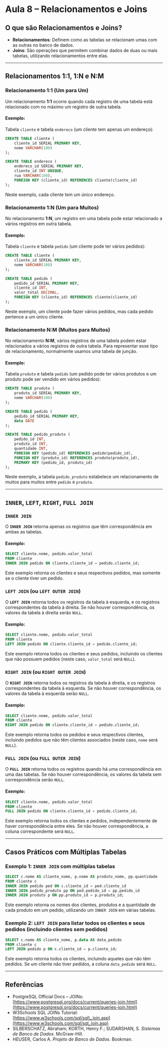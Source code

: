 # Aula 8 – Relacionamentos e Joins

## O que são Relacionamentos e Joins?

* **Relacionamentos**: Definem como as tabelas se relacionam umas com as outras no banco de dados.
* **Joins**: São operações que permitem combinar dados de duas ou mais tabelas, utilizando relacionamentos entre elas.

---

## Relacionamentos 1:1, 1\:N e N\:M

### Relacionamento 1:1 (Um para Um)

Um relacionamento **1:1** ocorre quando cada registro de uma tabela está relacionado com no máximo um registro de outra tabela.

#### Exemplo:

Tabela `cliente` e tabela `endereco` (um cliente tem apenas um endereço):

```sql
CREATE TABLE cliente (
    cliente_id SERIAL PRIMARY KEY,
    nome VARCHAR(100)
);

CREATE TABLE endereco (
    endereco_id SERIAL PRIMARY KEY,
    cliente_id INT UNIQUE,
    rua VARCHAR(100),
    FOREIGN KEY (cliente_id) REFERENCES cliente(cliente_id)
);
```

Neste exemplo, cada cliente tem um único endereço.

### Relacionamento 1\:N (Um para Muitos)

No relacionamento **1\:N**, um registro em uma tabela pode estar relacionado a vários registros em outra tabela.

#### Exemplo:

Tabela `cliente` e tabela `pedido` (um cliente pode ter vários pedidos):

```sql
CREATE TABLE cliente (
    cliente_id SERIAL PRIMARY KEY,
    nome VARCHAR(100)
);

CREATE TABLE pedido (
    pedido_id SERIAL PRIMARY KEY,
    cliente_id INT,
    valor_total DECIMAL,
    FOREIGN KEY (cliente_id) REFERENCES cliente(cliente_id)
);
```

Neste exemplo, um cliente pode fazer vários pedidos, mas cada pedido pertence a um único cliente.

### Relacionamento N\:M (Muitos para Muitos)

No relacionamento **N\:M**, vários registros de uma tabela podem estar relacionados a vários registros de outra tabela. Para representar esse tipo de relacionamento, normalmente usamos uma tabela de junção.

#### Exemplo:

Tabela `produto` e tabela `pedido` (um pedido pode ter vários produtos e um produto pode ser vendido em vários pedidos):

```sql
CREATE TABLE produto (
    produto_id SERIAL PRIMARY KEY,
    nome VARCHAR(100)
);

CREATE TABLE pedido (
    pedido_id SERIAL PRIMARY KEY,
    data DATE
);

CREATE TABLE pedido_produto (
    pedido_id INT,
    produto_id INT,
    quantidade INT,
    FOREIGN KEY (pedido_id) REFERENCES pedido(pedido_id),
    FOREIGN KEY (produto_id) REFERENCES produto(produto_id),
    PRIMARY KEY (pedido_id, produto_id)
);
```

Neste exemplo, a tabela `pedido_produto` estabelece um relacionamento de muitos para muitos entre `pedido` e `produto`.

---

## `INNER`, `LEFT`, `RIGHT`, `FULL JOIN`

### `INNER JOIN`

O **`INNER JOIN`** retorna apenas os registros que têm correspondência em ambas as tabelas.

#### Exemplo:

```sql
SELECT cliente.nome, pedido.valor_total
FROM cliente
INNER JOIN pedido ON cliente.cliente_id = pedido.cliente_id;
```

Este exemplo retorna os clientes e seus respectivos pedidos, mas somente se o cliente tiver um pedido.

### `LEFT JOIN` (ou `LEFT OUTER JOIN`)

O **`LEFT JOIN`** retorna todos os registros da tabela à esquerda, e os registros correspondentes da tabela à direita. Se não houver correspondência, os valores da tabela à direita serão `NULL`.

#### Exemplo:

```sql
SELECT cliente.nome, pedido.valor_total
FROM cliente
LEFT JOIN pedido ON cliente.cliente_id = pedido.cliente_id;
```

Este exemplo retorna todos os clientes e seus pedidos, incluindo os clientes que não possuem pedidos (neste caso, `valor_total` será `NULL`).

### `RIGHT JOIN` (ou `RIGHT OUTER JOIN`)

O **`RIGHT JOIN`** retorna todos os registros da tabela à direita, e os registros correspondentes da tabela à esquerda. Se não houver correspondência, os valores da tabela à esquerda serão `NULL`.

#### Exemplo:

```sql
SELECT cliente.nome, pedido.valor_total
FROM cliente
RIGHT JOIN pedido ON cliente.cliente_id = pedido.cliente_id;
```

Este exemplo retorna todos os pedidos e seus respectivos clientes, incluindo pedidos que não têm clientes associados (neste caso, `nome` será `NULL`).

### `FULL JOIN` (ou `FULL OUTER JOIN`)

O **`FULL JOIN`** retorna todos os registros quando há uma correspondência em uma das tabelas. Se não houver correspondência, os valores da tabela sem correspondência serão `NULL`.

#### Exemplo:

```sql
SELECT cliente.nome, pedido.valor_total
FROM cliente
FULL JOIN pedido ON cliente.cliente_id = pedido.cliente_id;
```

Este exemplo retorna todos os clientes e pedidos, independentemente de haver correspondência entre eles. Se não houver correspondência, a coluna correspondente será `NULL`.

---

## Casos Práticos com Múltiplas Tabelas

### Exemplo 1: `INNER JOIN` com múltiplas tabelas

```sql
SELECT c.nome AS cliente_nome, p.nome AS produto_nome, pp.quantidade
FROM cliente c
INNER JOIN pedido ped ON c.cliente_id = ped.cliente_id
INNER JOIN pedido_produto pp ON ped.pedido_id = pp.pedido_id
INNER JOIN produto p ON pp.produto_id = p.produto_id;
```

Este exemplo retorna os nomes dos clientes, produtos e a quantidade de cada produto em um pedido, utilizando um `INNER JOIN` em várias tabelas.

### Exemplo 2: `LEFT JOIN` para listar todos os clientes e seus pedidos (incluindo clientes sem pedidos)

```sql
SELECT c.nome AS cliente_nome, p.data AS data_pedido
FROM cliente c
LEFT JOIN pedido p ON c.cliente_id = p.cliente_id;
```

Este exemplo retorna todos os clientes, incluindo aqueles que não têm pedidos. Se um cliente não tiver pedidos, a coluna `data_pedido` será `NULL`.

---

## Referências

* PostgreSQL Official Docs – JOINs: [https://www.postgresql.org/docs/current/queries-join.html](https://www.postgresql.org/docs/current/queries-join.html)
* W3Schools SQL JOINs Tutorial: [https://www.w3schools.com/sql/sql\_join.asp](https://www.w3schools.com/sql/sql_join.asp)
* SILBERSCHATZ, Abraham; KORTH, Henry F.; SUDARSHAN, S. *Sistemas de Banco de Dados*. McGraw-Hill.
* HEUSER, Carlos A. *Projeto de Banco de Dados*. Bookman.
